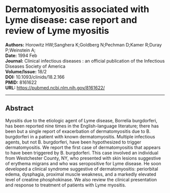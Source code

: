 # Dermatomyositis associated with Lyme disease: case report and review of Lyme myositis

**Authors:** Horowitz HW;Sanghera K;Goldberg N;Pechman D;Kamer R;Duray P;Weinstein A;  
**Date:** 1994 Feb  
**Journal:** Clinical infectious diseases : an official publication of the Infectious Diseases Society of America  
**Volume/Issue:** 18/2  
**DOI:** 10.1093/clinids/18.2.166  
**PMID:** 8161622  
**URL:** https://pubmed.ncbi.nlm.nih.gov/8161622/

---

## Abstract

Myositis due to the etiologic agent of Lyme disease, Borrelia burgdorferi, has been reported nine times in the English-language literature; there has been but a single report of exacerbation of dermatomyositis due to B. burgdorferi in a patient with known dermatomyositis. Multiple infectious agents, but not B. burgdorferi, have been hypothesized to trigger dermatomyositis. We report the first case of dermatomyositis that appears to have been triggered by B. burgdorferi. This case involved an individual from Westchester County, NY, who presented with skin lesions suggestive of erythema migrans and who was seropositive for Lyme disease. He soon developed a clinical syndrome suggestive of dermatomyositis: periorbital edema, dysphagia, proximal muscle weakness, and a markedly elevated level of creatine phosphokinase. We also review the clinical presentation and response to treatment of patients with Lyme myositis.
